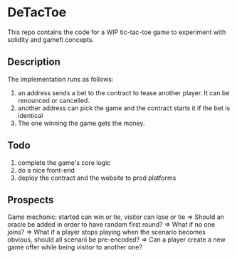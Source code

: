 # DeTacToe
This repo contains the code for a WIP tic-tac-toe game to experiment with solidity and gamefi concepts.

## Description
The implementation runs as follows: 
1. an address sends a bet to the contract to tease another player. It can be renounced or cancelled.
1. another address can pick the game and the contract starts it if the bet is identical
1. The one winning the game gets the money.

## Todo
1. complete the game's core logic
1. do a nice front-end
1. deploy the contract and the website to prod platforms

## Prospects
Game mechanic: started can win or tie, visitor can lose or tie
=> Should an oracle be added in order to have random first round?
=> What if no one joins?
=> What if a player stops playing when the scenario becomes obvious, should all scenarii be pre-encoded?
=> Can a player create a new game offer while being visitor to another one?